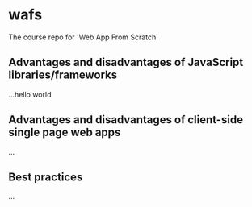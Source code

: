 # wafs
The course repo for 'Web App From Scratch'

## Advantages and disadvantages of JavaScript libraries/frameworks
...hello world

## Advantages and disadvantages of client-side single page web apps
...

## Best practices
...
